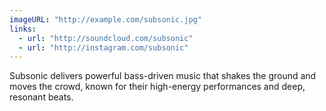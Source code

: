 ```yaml
---
imageURL: "http://example.com/subsonic.jpg"
links:
  - url: "http://soundcloud.com/subsonic"
  - url: "http://instagram.com/subsonic"
---
```


Subsonic delivers powerful bass-driven music that shakes the ground and moves the crowd, known for their high-energy performances and deep, resonant beats.
